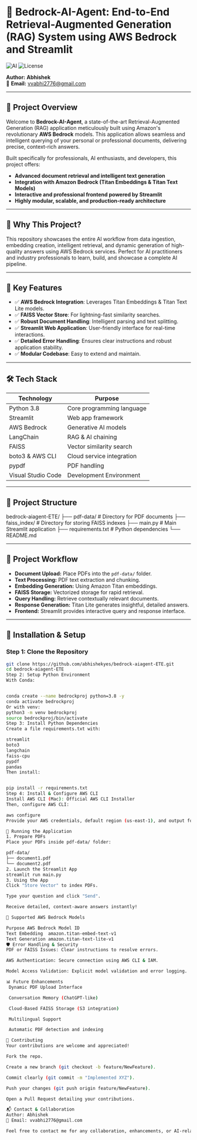 # 🚀 Bedrock-AI-Agent: End-to-End Retrieval-Augmented Generation (RAG) System using AWS Bedrock and Streamlit

![AI](https://img.shields.io/badge/AI-Bedrock%20%7C%20Streamlit%20%7C%20RAG-blueviolet) ![License](https://img.shields.io/badge/License-MIT-green)

**Author:** **Abhishek**  
📧 **Email:** [vvabhi2776@gmail.com](mailto:vvabhi2776@gmail.com)

---

## 📌 Project Overview
Welcome to **Bedrock-AI-Agent**, a state-of-the-art Retrieval-Augmented Generation (RAG) application meticulously built using Amazon's revolutionary **AWS Bedrock** models. This application allows seamless and intelligent querying of your personal or professional documents, delivering precise, context-rich answers.

Built specifically for professionals, AI enthusiasts, and developers, this project offers:

- **Advanced document retrieval and intelligent text generation**
- **Integration with Amazon Bedrock (Titan Embeddings & Titan Text Models)**
- **Interactive and professional frontend powered by Streamlit**
- **Highly modular, scalable, and production-ready architecture**

---

## 🎯 Why This Project?
This repository showcases the entire AI workflow from data ingestion, embedding creation, intelligent retrieval, and dynamic generation of high-quality answers using AWS Bedrock services. Perfect for AI practitioners and industry professionals to learn, build, and showcase a complete AI pipeline.

---

## 🌟 Key Features
- ✅ **AWS Bedrock Integration**: Leverages Titan Embeddings & Titan Text Lite models.
- ✅ **FAISS Vector Store**: For lightning-fast similarity searches.
- ✅ **Robust Document Handling**: Intelligent parsing and text splitting.
- ✅ **Streamlit Web Application**: User-friendly interface for real-time interactions.
- ✅ **Detailed Error Handling**: Ensures clear instructions and robust application stability.
- ✅ **Modular Codebase**: Easy to extend and maintain.

---

## 🛠 Tech Stack
| Technology                | Purpose                       |
|---------------------------|-------------------------------|
| Python 3.8                | Core programming language     |
| Streamlit                 | Web app framework             |
| AWS Bedrock               | Generative AI models          |
| LangChain                 | RAG & AI chaining             |
| FAISS                     | Vector similarity search      |
| boto3 & AWS CLI           | Cloud service integration     |
| pypdf                     | PDF handling                  |
| Visual Studio Code        | Development Environment       |

---

## 📁 Project Structure

bedrock-aiagent-ETE/ ├── pdf-data/ # Directory for PDF documents ├── faiss_index/ # Directory for storing FAISS indexes ├── main.py # Main Streamlit application ├── requirements.txt # Python dependencies └── README.md  

---

## 🚧 Project Workflow
- **Document Upload:** Place PDFs into the `pdf-data/` folder.
- **Text Processing:** PDF text extraction and chunking.
- **Embedding Generation:** Using Amazon Titan embeddings.
- **FAISS Storage:** Vectorized storage for rapid retrieval.
- **Query Handling:** Retrieve contextually relevant documents.
- **Response Generation:** Titan Lite generates insightful, detailed answers.
- **Frontend:** Streamlit provides interactive query and response interface.

---

## 🔑 Installation & Setup

### Step 1: Clone the Repository
```bash
git clone https://github.com/abhishekyes/bedrock-aiagent-ETE.git
cd bedrock-aiagent-ETE
Step 2: Setup Python Environment
With Conda:


conda create --name bedrockproj python=3.8 -y
conda activate bedrockproj
Or with venv:
python3 -m venv bedrockproj
source bedrockproj/bin/activate
Step 3: Install Python Dependencies
Create a file requirements.txt with:

streamlit
boto3
langchain
faiss-cpu
pypdf
pandas
Then install:


pip install -r requirements.txt
Step 4: Install & Configure AWS CLI
Install AWS CLI (Mac): Official AWS CLI Installer
Then, configure AWS CLI:

aws configure
Provide your AWS credentials, default region (us-east-1), and output format (json).

🚀 Running the Application
1. Prepare PDFs
Place your PDFs inside pdf-data/ folder:

pdf-data/
├── document1.pdf
└── document2.pdf
2. Launch the Streamlit App
streamlit run main.py
3. Using the App
Click "Store Vector" to index PDFs.

Type your question and click "Send".

Receive detailed, context-aware answers instantly!

📌 Supported AWS Bedrock Models

Purpose	AWS Bedrock Model ID
Text Embedding	amazon.titan-embed-text-v1
Text Generation	amazon.titan-text-lite-v1
🛡 Error Handling & Security
PDF or FAISS Issues: Clear instructions to resolve errors.

AWS Authentication: Secure connection using AWS CLI & IAM.

Model Access Validation: Explicit model validation and error logging.

📊 Future Enhancements
 Dynamic PDF Upload Interface

 Conversation Memory (ChatGPT-like)

 Cloud-Based FAISS Storage (S3 integration)

 Multilingual Support

 Automatic PDF detection and indexing

🙌 Contributing
Your contributions are welcome and appreciated!

Fork the repo.

Create a new branch (git checkout -b feature/NewFeature).

Commit clearly (git commit -m "Implemented XYZ").

Push your changes (git push origin feature/NewFeature).

Open a Pull Request detailing your contributions.

📬 Contact & Collaboration
Author: Abhishek
📧 Email: vvabhi2776@gmail.com

Feel free to contact me for any collaboration, enhancements, or AI-related discussions!